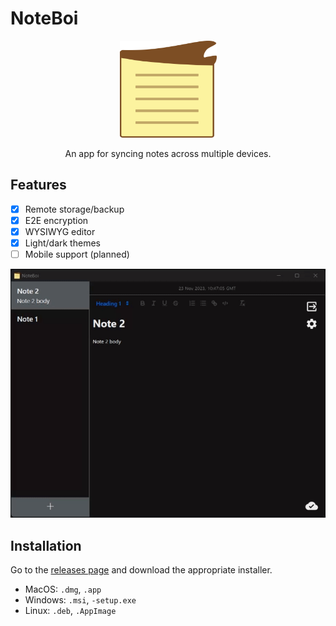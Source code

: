 # NoteBoi

<p align="center">
<img src="artwork/icon.svg" width="155" height="155" alt="NoteBoi icon" >
</p>

<p align="center">An app for syncing notes across multiple devices.</p>

## Features

- [x] Remote storage/backup
- [x] E2E encryption
- [x] WYSIWYG editor
- [x] Light/dark themes
- [ ] Mobile support (planned)

<p align="center">
<img src="artwork/example.gif" width="714" alt="NoteBoi screenshot" >
</p>

## Installation

Go to the [releases page](https://github.com/Daniel-Knights/note-boi/releases) and download the appropriate installer.

- MacOS: `.dmg`, `.app`
- Windows: `.msi`, `-setup.exe`
- Linux: `.deb`, `.AppImage`
